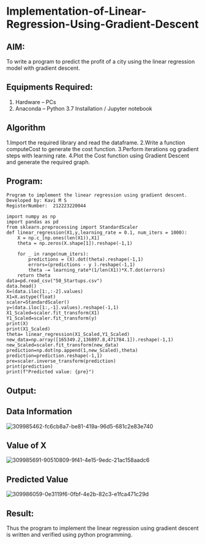 # Implementation-of-Linear-Regression-Using-Gradient-Descent

## AIM:
To write a program to predict the profit of a city using the linear regression model with gradient descent.

## Equipments Required:
1. Hardware – PCs
2. Anaconda – Python 3.7 Installation / Jupyter notebook

## Algorithm
1.Import the required library and read the dataframe.
2.Write a function computeCost to generate the cost function.
3.Perform iterations og gradient steps with learning rate.
4.Plot the Cost function using Gradient Descent and generate the required graph.

## Program:
```
Program to implement the linear regression using gradient descent.
Developed by: Kavi M S
RegisterNumber:  212223220044
```
```
import numpy as np
import pandas as pd
from sklearn.preprocessing import StandardScaler
def linear_regression(X1,y,learning_rate = 0.1, num_iters = 1000):
    X = np.c_[np.ones(len(X1)),X1]
    theta = np.zeros(X.shape[1]).reshape(-1,1)
    
    for _ in range(num_iters):
        predictions = (X).dot(theta).reshape(-1,1)
        errors=(predictions - y ).reshape(-1,1)
        theta -= learning_rate*(1/len(X1))*X.T.dot(errors)
    return theta
data=pd.read_csv("50_Startups.csv")
data.head()
X=(data.iloc[1:,:-2].values)
X1=X.astype(float)
scaler=StandardScaler()
y=(data.iloc[1:,-1].values).reshape(-1,1)
X1_Scaled=scaler.fit_transform(X1)
Y1_Scaled=scaler.fit_transform(y)
print(X)
print(X1_Scaled)
theta= linear_regression(X1_Scaled,Y1_Scaled)
new_data=np.array([165349.2,136897.8,471784.1]).reshape(-1,1)
new_Scaled=scaler.fit_transform(new_data)
prediction=np.dot(np.append(1,new_Scaled),theta)
prediction=prediction.reshape(-1,1)
pre=scaler.inverse_transform(prediction)
print(prediction)
print(f"Predicted value: {pre}")
```

## Output:
## Data Information
![309985462-fc6cb8a7-be81-419a-96d5-681c2e83e740](https://github.com/Kavi45-msk/Implementation-of-Linear-Regression-Using-Gradient-Descent/assets/147457752/e8b4b890-3dbe-46da-9b18-5b34ebaf02a0) 

## Value of X
![309985691-90510809-9f41-4e15-9edc-21ac158aadc6](https://github.com/Kavi45-msk/Implementation-of-Linear-Regression-Using-Gradient-Descent/assets/147457752/d4da16e6-0ece-4ab1-8c5f-c4b197c7a512)

## Predicted Value
![309986059-0e3119f6-0fbf-4e2b-82c3-e1fca471c29d](https://github.com/Kavi45-msk/Implementation-of-Linear-Regression-Using-Gradient-Descent/assets/147457752/6364cf72-a2a4-4e81-9044-4aec92c8112a)


## Result:
Thus the program to implement the linear regression using gradient descent is written and verified using python programming.
